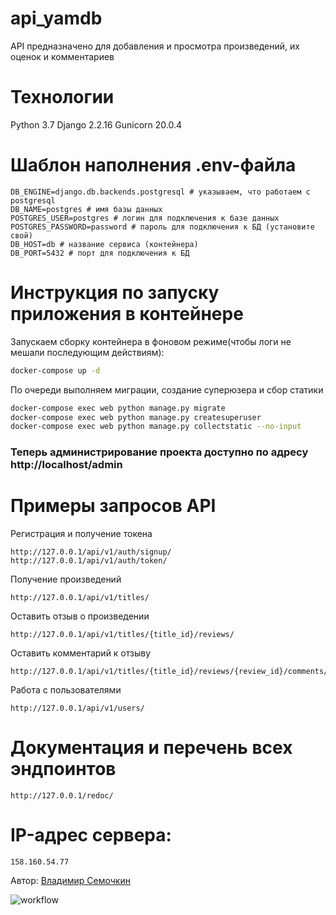 # api_yamdb
API предназначено для добавления и просмотра произведений, их оценок и комментариев
# Технологии
Python 3.7
Django 2.2.16
Gunicorn 20.0.4
# Шаблон наполнения .env-файла
```
DB_ENGINE=django.db.backends.postgresql # указываем, что работаем с postgresql
DB_NAME=postgres # имя базы данных
POSTGRES_USER=postgres # логин для подключения к базе данных
POSTGRES_PASSWORD=password # пароль для подключения к БД (установите свой)
DB_HOST=db # название сервиса (контейнера)
DB_PORT=5432 # порт для подключения к БД
```
# Инструкция по запуску приложения в контейнере
Запускаем сборку контейнера в фоновом режиме(чтобы логи не мешали последующим действиям):

```bash
docker-compose up -d
```
По очереди выполняем миграции, создание суперюзера и сбор статики
```bash
docker-compose exec web python manage.py migrate
docker-compose exec web python manage.py createsuperuser
docker-compose exec web python manage.py collectstatic --no-input
```

### Теперь администрирование проекта доступно по адресу http://localhost/admin

# Примеры запросов API

Регистрация и получение токена
```
http://127.0.0.1/api/v1/auth/signup/
http://127.0.0.1/api/v1/auth/token/
```

Получение произведений
```
http://127.0.0.1/api/v1/titles/
```

Оставить отзыв о произведении
```
http://127.0.0.1/api/v1/titles/{title_id}/reviews/
```

Оставить комментарий  к отзыву
```
http://127.0.0.1/api/v1/titles/{title_id}/reviews/{review_id}/comments/
```

Работа с пользователями
```
http://127.0.0.1/api/v1/users/
```

# Документация и перечень всех эндпоинтов
```
http://127.0.0.1/redoc/
```

# IP-адрес сервера:

```
158.160.54.77
```

Автор: [Владимир Семочкин](https://github.com/Semavova)

![workflow](https://github.com/Semavova/yamdb_final/actions/workflows/yamdb_workflow.yml/badge.svg)
